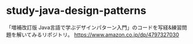 # study-java-design-patterns
「増補改訂版 Java言語で学ぶデザインパターン入門」のコードを写経&練習問題を解いてみるリポジトリ。
https://www.amazon.co.jp/dp/4797327030
